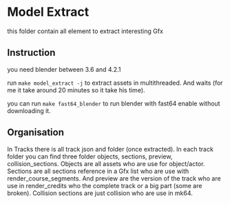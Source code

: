# Model Extract
this folder contain all element to extract interesting Gfx

## Instruction
you need blender between 3.6 and 4.2.1

run `make model_extract -j` to extract assets in multithreaded. And waits (for me it take around 20 minutes so it take his time).

you can run `make fast64_blender` to run blender with fast64 enable without downloading it.

## Organisation
In Tracks there is all track json and folder (once extracted). In each track folder you can find three folder objects, sections, preview, collision_sections. Objects are all assets who are use for object/actor. Sections are all sections reference in a Gfx list who are use with render_course_segments. And preview are the version of the track who are use in render_credits who the complete track or a big part (some are broken). Collision sections are just collision who are use in mk64.